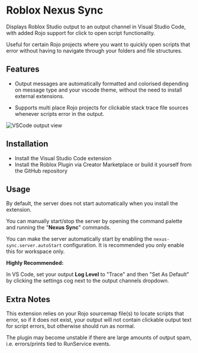 # Roblox Nexus Sync
Displays Roblox Studio output to an output channel in Visual Studio Code, with added Rojo support for click to open script functionality.
 
 Useful for certain Rojo projects where you want to quickly open scripts that error without having to navigate through your folders and file structures.

## Features
* Output messages are automatically formatted and colorised depending on message type and your vscode theme, without the need to install external extensions.

* Supports multi place Rojo projects for clickable stack trace file sources whenever scripts error in the output.

![VSCode output view](image.png)

## Installation

* Install the Visual Studio Code extension
* Install the Roblox Plugin via Creator Marketplace or build it yourself from the GitHub repository

## Usage

By default, the server does not start automatically when you install the extension. 

You can manually start/stop the server by opening the command palette and running the "**Nexus Sync**" commands.

You can make the server automatically start by enabling the `nexus-sync.server.autoStart` configuration. It is recommended you only enable this for workspace only.

**Highly Recommended:**

In VS Code, set your output **Log Level** to "Trace" and then "Set As Default" by clicking the settings cog next to the output channels dropdown.

## Extra Notes
This extension relies on your Rojo sourcemap file(s) to locate scripts that error, so if it does not exist, your output  will not contain clickable output text for script errors, but otherwise should run as normal.

The plugin may become unstable if there are large amounts of output spam, i.e. errors/prints tied to RunService events.
